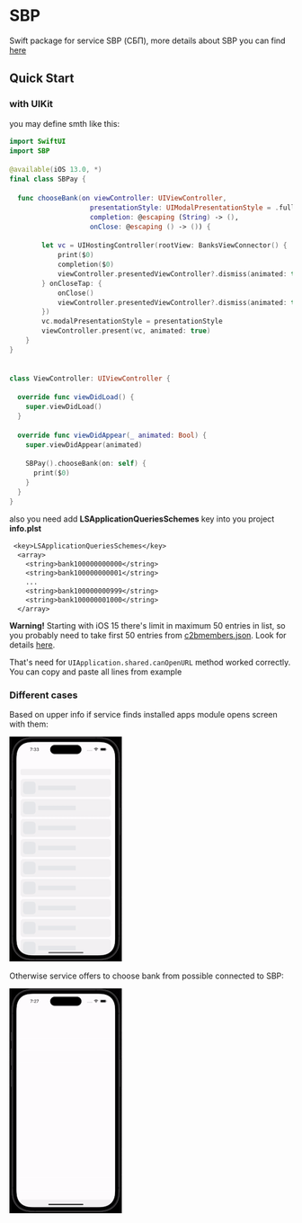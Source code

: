 # SBP
Swift package for service SBP (СБП), more details about SBP you can find [here](https://sbp.nspk.ru)

## Quick Start

### with UIKit

you may define smth like this:

```swift
import SwiftUI
import SBP

@available(iOS 13.0, *)
final class SBPay {
    
  func chooseBank(on viewController: UIViewController,
                    presentationStyle: UIModalPresentationStyle = .fullScreen,
                    completion: @escaping (String) -> (),
                    onClose: @escaping () -> ()) {
        
        let vc = UIHostingController(rootView: BanksViewConnector() {
            print($0)
            completion($0)
            viewController.presentedViewController?.dismiss(animated: true)
        } onCloseTap: {
            onClose()
            viewController.presentedViewController?.dismiss(animated: true)
        })
        vc.modalPresentationStyle = presentationStyle
        viewController.present(vc, animated: true)
    }
}


class ViewController: UIViewController {
  
  override func viewDidLoad() {
    super.viewDidLoad()
  }
  
  override func viewDidAppear(_ animated: Bool) {
    super.viewDidAppear(animated)
    
    SBPay().chooseBank(on: self) {
      print($0)
    }
  }
}
```

also you need add <b>LSApplicationQueriesSchemes</b> key into you project <b>info.plst</b> 

```plst
 <key>LSApplicationQueriesSchemes</key>
  <array>
    <string>bank100000000000</string>
    <string>bank100000000001</string>
    ...
    <string>bank100000000999</string>
    <string>bank100000001000</string>
  </array>
```

<b>Warning!</b> Starting with iOS 15 there's limit in maximum 50 entries in list, so you probably need to take first 50 entries from [c2bmembers.json](https://qr.nspk.ru/proxyapp/c2bmembers.json). Look for details [here](https://developer.apple.com/documentation/uikit/uiapplication/1622952-canopenurl#discussion).

That's need for ```UIApplication.shared.canOpenURL``` method worked correctly.
You can copy and paste all lines from example

### Different cases

Based on upper info if service finds installed apps module opens screen with them:

  <p align="left">
  <img src="demo/with_apps.gif" alt="" height="400">
  </p>
  
  Otherwise service offers to choose bank from possible connected to SBP:
  
  <p align="left">
  <img src="demo/no_apps.gif" alt="" height="400">
  </p>
  

